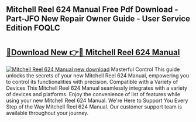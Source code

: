 ## Mitchell Reel 624 Manual Free Pdf Download - Part-JFO New Repair Owner Guide - User Service Edition FOQLC

# <h2><a href="http://cf20746.oget.top/?id=Mitchell+Reel+624+Manual">🔗Download New 👉🔴 Mitchell Reel 624 Manual</a></h2>

[![Mitchell Reel 624 Manual new download](https://i.imgur.com/5g1atiW.png)](http://cf20746.oget.top/?id=Mitchell+Reel+624+Manual)
Masterful Control This guide unlocks the secrets of your new Mitchell Reel 624 Manual, empowering you to control its functionalities with precision. Compatible with a Variety of Devices This Mitchell Reel 624 Manual seamlessly integrates with a variety of devices and platforms. Enjoy the convenience of list of features while using your new Mitchell Reel 624 Manual. We're Here to Support You Every Step of the Way Mitchell Reel 624 Manual. Our customer support team is available throughout your journey.
